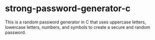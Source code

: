 # strong-password-generator-c
This is a random password generator in C that uses uppercase letters, lowercase letters, numbers, and symbols to create a secure and random password.
